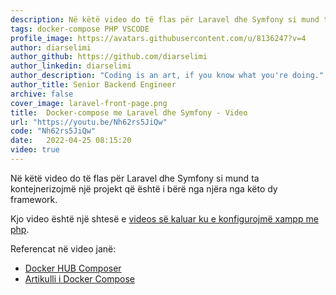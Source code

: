 ```yaml
---
description: Në këtë video do të flas për Laravel dhe Symfony si mund ta kontejnerizojmë një projekt që është i bërë nga njëra nga këto dy framework.
tags: docker-compose PHP VSCODE
profile_image: https://avatars.githubusercontent.com/u/8136247?v=4
author: diarselimi
author_github: https://github.com/diarselimi
author_linkedin: diarselimi
author_description: "Coding is an art, if you know what you're doing."
author_title: Senior Backend Engineer
archive: false
cover_image: laravel-front-page.png
title:  Docker-compose me Laravel dhe Symfony - Video
url: "https://youtu.be/Nh62rs5JiQw"
code: "Nh62rs5JiQw"
date:   2022-04-25 08:15:20
video: true
---
```


Në këtë video do të flas për Laravel dhe Symfony si mund ta kontejnerizojmë një projekt që është i bërë nga njëra nga këto dy framework.

Kjo video është një shtesë e [videos së kaluar ku e konfigurojmë xampp me php](https://programerat.github.io/2022/04/si-ta-paketoni-nje-php-me-docker-compose).

Referencat në video janë:
 * [Docker HUB Composer](https://hub.docker.com/_/composer)
 * [Artikulli i Docker Compose](https://programerat.github.io/2022/04/si-ta-paketoni-nje-php-me-docker-compose)



   



